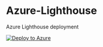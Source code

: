 # Azure-Lighthouse
Azure Lighthouse deployment

[![Deploy to Azure](https://aka.ms/deploytoazurebutton)](https://portal.azure.com/#create/Microsoft.Template/uri/https%3A%2F%2Fraw.githubusercontent.com%2FDifenda%2FAzure-Lighthouse%2Fmaster%2FrgDelegation.json)
